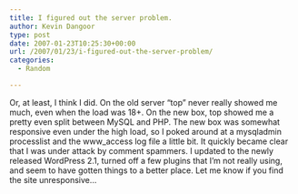```yaml
---
title: I figured out the server problem.
author: Kevin Dangoor
type: post
date: 2007-01-23T10:25:30+00:00
url: /2007/01/23/i-figured-out-the-server-problem/
categories:
  - Random

---
```

Or, at least, I think I did. On the old server &#8220;top&#8221; never really showed me much, even when the load was 18+. On the new box, top showed me a pretty even split between MySQL and PHP. The new box was somewhat responsive even under the high load, so I poked around at a mysqladmin processlist and the www_access log file a little bit. It quickly became clear that I was under attack by comment spammers. I updated to the newly released WordPress 2.1, turned off a few plugins that I&#8217;m not really using, and seem to have gotten things to a better place. Let me know if you find the site unresponsive&#8230;